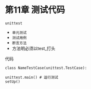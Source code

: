 # 第11章	测试代码

`unittest`

* `单元测试`
* `测试用例`
* `断言方法`
* 方法明必须以test_打头

代码

	class NameTestCase(unittest.TestCase):
	
	unittest.main() # 运行测试
	setUp()